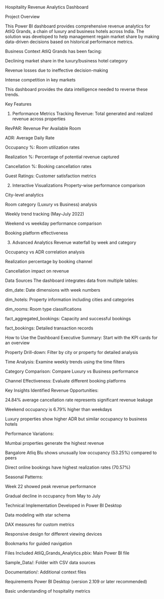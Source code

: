 Hospitality Revenue Analytics Dashboard 


Project Overview

This Power BI dashboard provides comprehensive revenue analytics for AtliQ Grands, a chain of luxury and business hotels across India. The solution was developed to help management regain market share by making data-driven decisions based on historical performance metrics.

Business Context
AtliQ Grands has been facing:

Declining market share in the luxury/business hotel category

Revenue losses due to ineffective decision-making

Intense competition in key markets

This dashboard provides the data intelligence needed to reverse these trends.

Key Features

1. Performance Metrics Tracking
Revenue: Total generated and realized revenue across properties

RevPAR: Revenue Per Available Room

ADR: Average Daily Rate

Occupancy %: Room utilization rates

Realization %: Percentage of potential revenue captured

Cancellation %: Booking cancellation rates

Guest Ratings: Customer satisfaction metrics

2. Interactive Visualizations
Property-wise performance comparison

City-level analytics

Room category (Luxury vs Business) analysis

Weekly trend tracking (May-July 2022)

Weekend vs weekday performance comparison

Booking platform effectiveness

3. Advanced Analytics
Revenue waterfall by week and category

Occupancy vs ADR correlation analysis

Realization percentage by booking channel

Cancellation impact on revenue

Data Sources
The dashboard integrates data from multiple tables:

dim_date: Date dimensions with week numbers

dim_hotels: Property information including cities and categories

dim_rooms: Room type classifications

fact_aggregated_bookings: Capacity and successful bookings

fact_bookings: Detailed transaction records

How to Use the Dashboard
Executive Summary: Start with the KPI cards for an overview

Property Drill-down: Filter by city or property for detailed analysis

Time Analysis: Examine weekly trends using the time filters

Category Comparison: Compare Luxury vs Business performance

Channel Effectiveness: Evaluate different booking platforms

Key Insights Identified
Revenue Opportunities:

24.84% average cancellation rate represents significant revenue leakage

Weekend occupancy is 6.79% higher than weekdays

Luxury properties show higher ADR but similar occupancy to business hotels

Performance Variations:

Mumbai properties generate the highest revenue

Bangalore Atliq Blu shows unusually low occupancy (53.25%) compared to peers

Direct online bookings have highest realization rates (70.57%)

Seasonal Patterns:

Week 22 showed peak revenue performance

Gradual decline in occupancy from May to July

Technical Implementation
Developed in Power BI Desktop

Data modeling with star schema

DAX measures for custom metrics

Responsive design for different viewing devices

Bookmarks for guided navigation

Files Included
AtliQ_Grands_Analytics.pbix: Main Power BI file

Sample_Data/: Folder with CSV data sources

Documentation/: Additional context files

Requirements
Power BI Desktop (version 2.109 or later recommended)

Basic understanding of hospitality metrics
